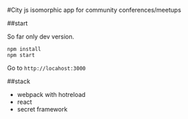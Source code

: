 #City js isomorphic app for community conferences/meetups

##start

So far only dev version.

```
npm install
npm start
```

Go to ```http://locahost:3000```

##stack

* webpack with hotreload
* react
* secret framework

